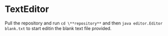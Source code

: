 # TextEditor
Pull the repository and run `cd \**repository**` and  then `java editor.Editor blank.txt` to start editin the blank text file provided.
